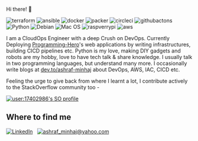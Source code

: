 Hi there! 👋

![terraform](https://img.shields.io/badge/Terraform-grey?style=flat-square&logo=terraform&logoColor=violet)
![ansible](https://img.shields.io/badge/Ansible-black?style=flat-square&logo=ansible&logoColor=white)
![docker](https://img.shields.io/badge/Docker-0CC1F3?style=flat-square&logo=docker&logoColor=white)
![packer](https://img.shields.io/badge/Packer-skyblue?style=flat-square&logo=packer&logoColor=blue)
![circleci](https://img.shields.io/badge/CircleCI-black?style=flat-square&logo=circleci&logoColor=white)
![githubactons](https://img.shields.io/badge/GitHub%20Actions-skyblue?style=flat-square&logo=githubactions&logoColor=navyblue)
![Python](https://img.shields.io/badge/Python-3776AB?style=flat-square&logo=python&logoColor=white)
![Debian](https://img.shields.io/badge/Debian-A81D33?style=flat-square&logo=debian&logoColor=white)
![Mac OS](https://img.shields.io/badge/macOS-000000?style=flat-square&logo=apple&logoColor=white)
![raspverrypi](https://img.shields.io/badge/Raspberrypi-6CC04A?style=flat-square&logo=raspberrypi&logoColor=C51A4A)
![aws](https://img.shields.io/badge/AWS-black?style=flat-square&logo=amazon&logoColor=orange)

I am a CloudOps Engineer with a deep Crush on DevOps. Currently Deploying [Programming-Hero](https://www.programming-hero.com/)'s web applications by writing infrastructures, building CICD pipelines etc. Python is my love, making DIY gadgets and robots are my hobby, love to have tech talk & share knowledge. I usually talk in two programming languages, but understand many more.
I occasionally write blogs at [dev.to/ashraf-minhaj](https://dev.to/ashraf-minhaj/) about DevOps, AWS, IAC, CICD etc. 

Feeling the urge to give back from where I learnt a lot, I contribute actively to the StackOverflow community too -

[![user:17402986's SO profile](https://stackoverflow-readme-profile.johannchopin.fr/profile-small/17402986?theme=dark)](https://stackoverflow.com/users/17402986/ashraf-minhaj) 

## Where to find me
<a href="https://www.linkedin.com/in/ashraf-minhaj/"><img alt="LinkedIn" src="https://img.shields.io/badge/linkedin%20-%230077B5.svg?&style=flat&logo=linkedin&logoColor=white"/></a> &nbsp; <a href="mailto: ashraf_minhaj@yahoo.com"><img alt="ashraf_minhaj@yahoo.com" src="https://img.shields.io/badge/-Email-yellow" /></a> &nbsp;
